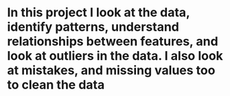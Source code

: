 # In this project I look at the data, identify patterns, understand relationships between features, and look at outliers in the data. I also look at mistakes, and missing values too to clean the data 
